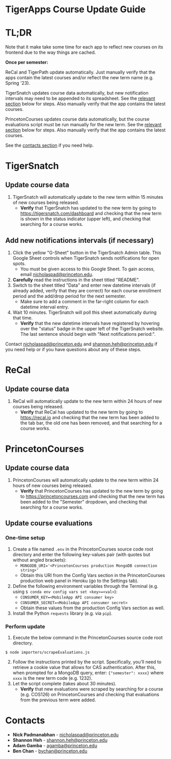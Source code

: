 # TigerApps Course Update Guide

# TL;DR

Note that it make take some time for each app to reflect new courses on its frontend due to the way things are cached.

**Once per semester:**

ReCal and TigerPath update automatically. Just manually verify that the apps contain the latest courses and/or reflect the new term name (e.g. Spring '23).

TigerSnatch updates course data automatically, but new notification intervals may need to be appended to its spreadsheet. See the [relevant section](#add-new-notifications-intervals-if-necessary) below for steps. Also manually verify that the app contains the latest courses.

PrincetonCourses updates course data automatically, but the course evaluations script must be run manually for the new term. See the [relevant section](#update-course-evaluations) below for steps. Also manually verify that the app contains the latest courses.

See the [contacts section](#contacts) if you need help.

# TigerSnatch

## Update course data

1. TigerSnatch will automatically update to the new term within 15 minutes of new courses being released.
   - **Verify** that TigerSnatch has updated to the new term by going to https://tigersnatch.com/dashboard and checking that the new term is shown in the status indicator (upper left), and checking that searching for a course works.

## Add new notifications intervals (if necessary)

1. Click the yellow "G-Sheet" button in the TigerSnatch Admin table. This Google Sheet controls when TigerSnatch sends notifications for open spots.
   - You must be given access to this Google Sheet. To gain access, email nicholaspad@princeton.edu.
2. **Carefully** read the instructions in the sheet titled "README".
3. Switch to the sheet titled "Data" and enter new datetime intervals (if already added, verify that they are correct) for each course enrollment period and the add/drop period for the next semester.
   - Make sure to add a comment in the far-right column for each datetime interval entry.
4. Wait 10 minutes. TigerSnatch will poll this sheet automatically during that time.
   - **Verify** that the new datetime intervals have registered by hovering over the "status" badge in the upper left of the TigerSnatch website. The last sentence should begin with "Next notifications period:".

Contact nicholaspad@princeton.edu and shannon.heh@princeton.edu if you need help or if you have questions about any of these steps.

# ReCal

## Update course data

1. ReCal will automatically update to the new term within 24 hours of new courses being released.
   - **Verify** that ReCal has updated to the new term by going to https://recal.io and checking that the new term has been added to the tab bar, the old one has been removed, and that searching for a course works.

# PrincetonCourses

## Update course data

1. PrincetonCourses will automatically update to the new term within 24 hours of new courses being released.
   - **Verify** that PrincetonCourses has updated to the new term by going to https://princetoncourses.com and checking that the new term has been added to the "Semester" dropdown, and checking that searching for a course works.

## Update course evaluations

### One-time setup

1. Create a file named `.env` in the PrincetonCourses source code root directory and enter the following key-values pair (with quotes but without angled brackets):
   - `MONGODB_URI='<PrincetonCourses production MongoDB connection string>'`
   - Obtain this URI from the Config Vars section in the PrincetonCourses production web panel in Heroku (go to the Settings tab).
2. Define the following environment variables through the Terminal (e.g. using `$ conda env config vars set <key>=<val>`):
   - `CONSUMER_KEY=<MobileApp API consumer key>`
   - `CONSUMER_SECRET=<MobileApp API consumer secret>`
   - Obtain these values from the production Config Vars section as well.
3. Install the Python `requests` library (e.g. via `pip`).

### Perform update

1. Execute the below command in the PrincetonCourses source code root directory.

```
$ node importers/scrapeEvaluations.js
```

2. Follow the instructions printed by the script. Specifically, you'll need to retrieve a cookie value that allows for CAS authentication. After this, when prompted for a MongoDB query, enter: `{"semester": xxxx}` where `xxxx` is the new term code (e.g. 1232).
3. Let the script complete (takes about 30 minutes).
   - **Verify** that new evaluations were scraped by searching for a course (e.g. COS126) on PrincetonCourses and checking that evaluations from the previous term were added.

# Contacts

- **Nick Padmanabhan** - nicholaspad@princeton.edu
- **Shannon Heh** - shannon.heh@princeton.edu
- **Adam Gamba** - agamba@princeton.edu
- **Ben Chan** - bychan@princeton.edu
